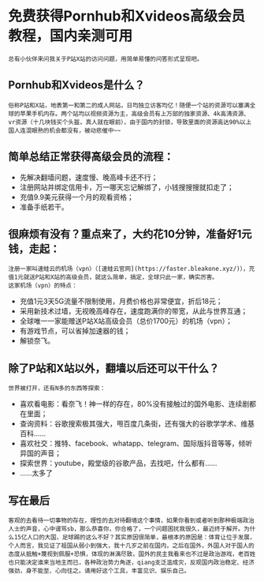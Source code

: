 # 免费获得Pornhub和Xvideos高级会员教程，国内亲测可用

    总有小伙伴来问我关于P站X站的访问问题，用简单易懂的问答形式呈现吧。
## Pornhub和Xvideos是什么？
    俗称P站和X站，地表第一和第二的成人网站，日均独立访客均亿！随便一个站的资源可以塞满全球的苹果手机内存。两个站均以视频资源为主，高级会员有上万部的独家资源、4k高清资源、vr资源（十几块钱买个头盔，真人就在眼前），由于国内的封锁，导致里面的资源高达90%以上国人连混眼熟的机会都没有，被动悲催中~~
## 简单总结正常获得高级会员的流程：
* 先解决翻墙问题，速度慢、晚高峰卡还不行；
* 注册网站并绑定信用卡，万一哪天忘记解绑了，小钱搜搜搜就扣走了；
* 充值9.9美元获得一个月的观看资格；
* 准备手纸若干。
## 很麻烦有没有？重点来了，大约花10分钟，准备好1元钱，走起：
    注册一家叫速蛙云的机场（vpn）（[速蛙云官网](https://faster.bleakone.xyz/)），充值1元就送P站和X站的高级会员，就这么简单，搞定，全球只此一家，确实厉害。
    这家机场（vpn）的特点：
* 充值1元3天5G流量不限制使用，月费价格也非常便宜，折后18元；
* 采用新技术过墙，无视晚高峰存在，速度跑满你的带宽，从此与世界互通；
* 全球唯一一家能赠送P站X站高级会员（总价1700元）的机场（vpn）；
* 有游戏节点，可以省掉加速器的钱；
* 解锁奈飞。
## 除了P站和X站以外，翻墙以后还可以干什么？
    世界被打开，还有N多的东西等探索：
* 喜欢看电影：看奈飞！神一样的存在，80%没有接触过的国外电影、连续剧都在里面；
* 查询资料：谷歌搜索极其强大，甩百度几条街，还有强大的谷歌学学术、维基百科……
* 喜欢社交：推特、facebook、whatapp、telegram、国际版抖音等等，倾听异国的声音；
* 探索世界：youtube，殿堂级的谷歌产品，去找吧，什么都有……
* ……太多了
## 写在最后
    客观的去看待一切事物的存在，理性的去对待翻墙这个事情，如果你看到或者听到那种极端政治人士的声音，心中谩骂sb，那么恭喜你，你合格了，一个问题困扰我很久，最近终于解开。为什么15亿人口的大国，足球踢的这么不好？其实原因很简单，最根本的原因是：体育让位于发展，个人而言，我见证了祖国从弱小到强大，我十几岁之前在国内，之后在国外，外国人对于国人的态度从抵触+蔑视到佩服+恐惧，体现的淋漓尽致，国外的民主我看来也不过是政治游戏，老百姓也只能决定谁来当地主而已，各种政治势力角逐，qiang支泛滥成灾，反观国内政治稳定、经济强劲，身不能至、心向往之。请用好这个工具，丰富见识、娱乐自己。
